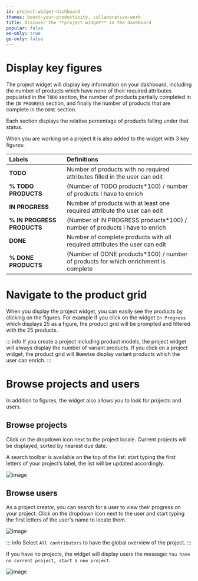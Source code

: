 ```yaml
---
id: project-widget-dashboard
themes: boost-your-productivity, collaborative-work
title: Discover the **project widget** in the dashboard
popular: false
ee-only: true
ge-only: false
---
```


# Display key figures

The project widget will display key information on your dashboard, including the number of products which have none of their required attributes populated in the `TODO` section, the number of products partially completed in the `IN PROGRESS` section, and finally the number of products that are complete in the `DONE` section.

Each section displays the relative percentage of products falling under that status.

When you are working on a project it is also added to the widget with 3 key figures:

| Labels | Definitions |
|:-----------------------|:---------------------------------------------------------------------------|
| **TODO**                   | Number of products with no required attributes filled in the user can edit |
| **% TODO PRODUCTS**        | (Number of TODO products*100) / number of products I have to enrich         |
| **IN PROGRESS**            | Number of products with at least one required attribute the user can edit  |
| **% IN PROGRESS PRODUCTS** | (Number of IN PROGRESS products*100) / number of products I have to enrich  |
| **DONE**                   | Number of complete products with all required attributes the user can edit |
| **% DONE PRODUCTS**        | (Number of DONE products*100) / number of products for which enrichment is complete  |

# Navigate to the product grid

When you display the project widget, you can easily see the products by clicking on the figures.
For example if you click on the widget `In Progress` which displays 25 as a figure, the product grid will be prompted and filtered with the 25 products.

::: info
If you create a project including product models, the project widget will always display the number of variant products. If you click on a project widget, the product grid will likewise display variant products which the user can enrich.
:::

# Browse projects and users

In addition to figures, the widget also allows you to look for projects and users.

## Browse projects

Click on the dropdown icon next to the project locale. Current projects will be displayed, sorted by nearest due date.

A search toolbar is available on the top of the list: start typing the first letters of your project’s label, the list will be updated accordingly.

![image](../img/Dashboard_DropdownMenuProjects.png)

## Browse users

As a project creator, you can search for a user to view their progress on your project. Click on the dropdown icon next to the user and start typing the first letters of the user's name to locate them.

![image](../img/Dashboard_DropdownMenuContributors.png)

::: info
Select `All contributors` to have the global overview of the project.
:::

If you have no projects, the widget will display users the message: `You have no current project, start a new project`.

![image](../img/Dashboard_NoProject.png)

